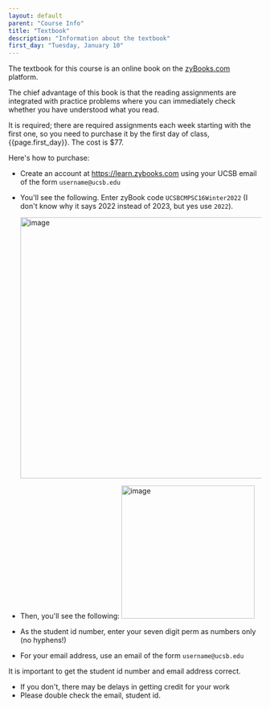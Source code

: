 ```yaml
---
layout: default
parent: "Course Info"
title: "Textbook"
description: "Information about the textbook"
first_day: "Tuesday, January 10"
---
```



The textbook for this course is an online book on the [zyBooks.com](https://zybooks.com) platform.

The chief advantage of this book is that the reading assignments are
integrated with practice problems where you can immediately check
whether you have understood what you read.

It is required; there are required assignments each week starting with the first one, so you need to
purchase it by the first day of class, {{page.first_day}}.  The cost is $77.

Here's how to purchase:

* Create an account at <https://learn.zybooks.com> using your UCSB email of the form `username@ucsb.edu`
* You'll see the following. Enter zyBook code `UCSBCMPSC16Winter2022` (I don't know why it says 2022 instead of 2023, but yes use `2022`).

  <img width="520" alt="image" src="https://user-images.githubusercontent.com/1119017/210282761-e3772e49-b5cf-41b4-a7bd-bd29e53eda20.png">

* Then, you'll see the following:
  <img width="265" alt="image" src="https://user-images.githubusercontent.com/1119017/210282739-2d87df61-9938-497b-ae16-d04a700bc39d.png">

* As the student id number, enter your seven digit perm as numbers only (no hyphens!)
* For your email address, use an email of the form `username@ucsb.edu`

It is important to get the student id number and email address correct.
* If you don't, there may be delays in getting credit for your work
* Please double check the email, student id.


 

